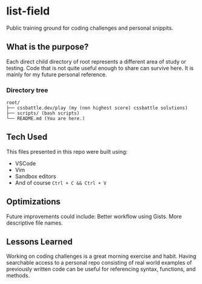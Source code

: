 # list-field
Public training ground for coding challenges and personal snippits. 

## What is the purpose?
Each direct child directory of root represents a different area of study or testing. Code that is not quite useful enough to share can survive here. It is mainly for my future personal reference. 

### Directory tree
```
root/
├── cssbattle.dev/play (my (non highest score) cssbattle solutions)
├── scripts/ (bash scripts)
└── README.md (You are here.)
```

## Tech Used
This files presented in this repo were built using:

* VSCode
* Vim
* Sandbox editors
* And of course `Ctrl + C && Ctrl + V`

## Optimizations
Future improvements could include:
Better workflow using Gists.
More descriptive file names.

## Lessons Learned
Working on coding challenges is a great morning exercise and habit. Having searchable access to a personal repo consisting of real world examples of previously written code can be useful for referencing syntax, functions, and methods.
